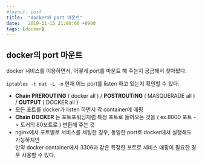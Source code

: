 ```yaml
---
#layout: post
title:  "docker의 port 마운트"
date:   2019-11-15 21:00:00 +0900
tags: [docker]
---
```

## docker의 port 마운트

docker 서비스를 이용하면서, 어떻게 port를 마운트 해 주는지 궁금해서 찾아봤다.

`iptables -t nat -L -n` 현재 어느 port를 listen 하고 있는지 확인할 수 있다.

-   **Chain PREROUTING** ( docker all ) / **POSTROUTING** ( MASQUERADE all ) / **OUTPUT** ( DOCKER all )
-   모든 포트를 docker가 listen 하면서 각 container에 매핑
-   **Chain DOCKER** 는 포트포워딩처럼 특정 포트로 들어오는 것을 ( ex.8000 포트 -> 도커의 80포트로 ) 변환해 주는 것
-   nginx에서 포트별로 서비스를 세팅한 경우, 동일한 port로 docker에서 실행해도 가능하지만  
    만약 docker container에서 3306과 같은 특정한 포트로 서비스 매핑이 필요한 경우 사용할 수 있다.